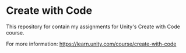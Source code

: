 # Create with Code 
This repository for contain my assignments for Unity's Create with Code course.

For more information: https://learn.unity.com/course/create-with-code
